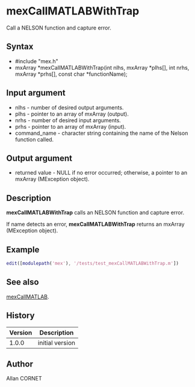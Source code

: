 

# mexCallMATLABWithTrap

Call a NELSON function and capture error.

## Syntax

- #include "mex.h"
- mxArray *mexCallMATLABWithTrap(int nlhs, mxArray *plhs[], int nrhs, mxArray *prhs[], const char *functionName);

## Input argument

 - nlhs - number of desired output arguments.
 - plhs - pointer to an array of mxArray (output).
 - nrhs - number of desired input arguments.
 - prhs - pointer to an array of mxArray (input).
 - command_name - character string containing the name of the Nelson function called.

## Output argument

 - returned value - NULL if no error occurred; otherwise, a pointer to an mxArray (MException object).

## Description


  <p><b>mexCallMATLABWithTrap</b> calls an NELSON function and capture error.</p>
  <p>If name detects an error, <b>mexCallMATLABWithTrap</b> returns an mxArray (MException object).</p>


## Example

```matlab
edit([modulepath('mex'), '/tests/test_mexCallMATLABWithTrap.m'])
```

## See also

[mexCallMATLAB](mexCallMATLAB.md).
## History

|Version|Description|
|------|------|
|1.0.0|initial version|


## Author

Allan CORNET



